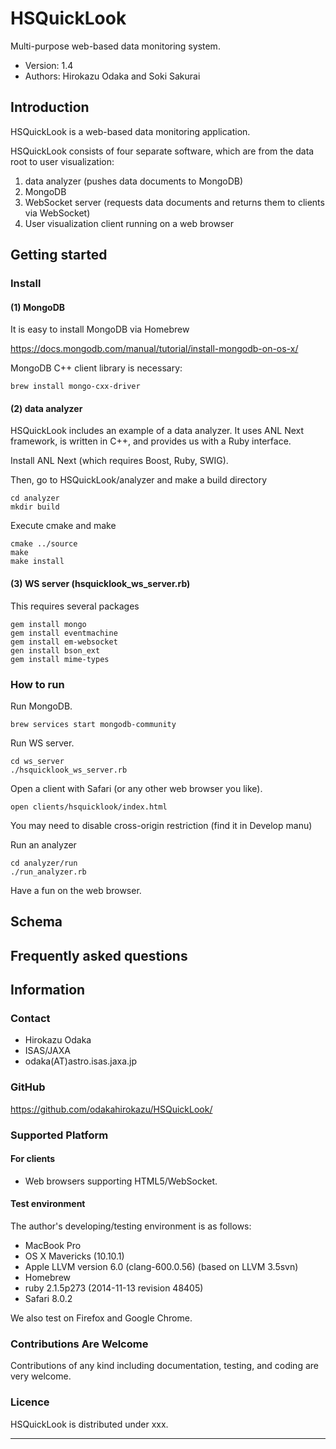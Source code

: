 HSQuickLook
========================================

Multi-purpose web-based data monitoring system.

- Version: 1.4
- Authors: Hirokazu Odaka and Soki Sakurai


## Introduction

HSQuickLook is a web-based data monitoring application.

HSQuickLook consists of four separate software, which are from the data root to user visualization:

1. data analyzer (pushes data documents to MongoDB)
2. MongoDB
3. WebSocket server (requests data documents and returns them to clients via WebSocket)
4. User visualization client running on a web browser

## Getting started

### Install

#### (1) MongoDB

It is easy to install MongoDB via Homebrew

https://docs.mongodb.com/manual/tutorial/install-mongodb-on-os-x/

MongoDB C++ client library is necessary:

    brew install mongo-cxx-driver

#### (2) data analyzer

HSQuickLook includes an example of a data analyzer. It uses ANL Next framework, is written in C++, and provides us with a Ruby interface.

Install ANL Next (which requires Boost, Ruby, SWIG).

Then, go to HSQuickLook/analyzer and make a build directory

    cd analyzer
    mkdir build

Execute cmake and make

    cmake ../source
    make
    make install

#### (3) WS server (hsquicklook_ws_server.rb)

This requires several packages

    gem install mongo
    gem install eventmachine
    gem install em-websocket
    gen install bson_ext
    gem install mime-types

### How to run

Run MongoDB.

    brew services start mongodb-community

Run WS server.

    cd ws_server
    ./hsquicklook_ws_server.rb

Open a client with Safari (or any other web browser you like).

    open clients/hsquicklook/index.html

You may need to disable cross-origin restriction (find it in Develop manu)

Run an analyzer

    cd analyzer/run
    ./run_analyzer.rb

Have a fun on the web browser.

## Schema

## Frequently asked questions

## Information

### Contact

- Hirokazu Odaka 
- ISAS/JAXA
- odaka(AT)astro.isas.jaxa.jp

### GitHub

https://github.com/odakahirokazu/HSQuickLook/

### Supported Platform

#### For clients

- Web browsers supporting HTML5/WebSocket.

#### Test environment

The author's developing/testing environment is as follows:

- MacBook Pro
- OS X Mavericks (10.10.1)
- Apple LLVM version 6.0 (clang-600.0.56) (based on LLVM 3.5svn)
- Homebrew
- ruby 2.1.5p273 (2014-11-13 revision 48405)
- Safari 8.0.2

We also test on Firefox and Google Chrome.

### Contributions Are Welcome

Contributions of any kind including documentation, testing, and coding are very
welcome.

### Licence

HSQuickLook is distributed under xxx.

****************************************
